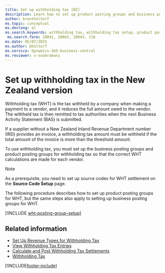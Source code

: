 ```yaml
---
title: Set up withholding tax [NZ]
description: Learn how to set up product posting groups and business posting groups for Withholding tax (WHT) in the New Zealand version of Business Central.
author: brentholtorf
ms.topic: conceptual
ms.devlang: al
ms.search.keywords: withholding tax, withholding tax setup, product posting groups, business posting groups, New Zealand version
 ms.search.form: 28041, 28042, 28043, 118
ms.date: 05/07/2025
ms.author: bholtorf
ms.service: dynamics-365-business-central
ms.reviewer: v-soumramani
---
```


# Set up withholding tax in the New Zealand version

Withholding tax (WHT) is the tax withheld by a company when making a payment to a vendor, and it reduces the full amount owed to the vendor. The withheld tax is then remitted to tax authorities when the next Business Activity Statement (BAS) is submitted.  

If a supplier without a New Zealand Inland Revenue Department number (IRD) provides an invoice, a withholding tax amount must be withheld if the total amount of the invoice is more than the threshold amount.  

To use withholding tax, you must set up the business posting groups and product posting groups for withholding tax so that the correct WHT calculations are made for each vendor.  

> [!NOTE]  
> As a prerequisite, you need to set up source codes for WHT settlement on the **Source Code Setup** page.  

The following procedure describes how to set up product posting groups for WHT, but the same steps also apply to setting up business posting groups for WHT.  

[!INCLUDE [wht-posting-group-setup](../includes/AUNZ/wht-posting-group-setup.md)]

## Related information

- [Set Up Revenue Types for Withholding Tax](how-to-set-up-revenue-types-for-withholding-tax.md)
- [View Withholding Tax Entries](how-to-view-withholding-tax-entries.md)
- [Calculate and Post Withholding Tax Settlements](how-to-calculate-and-post-withholding-tax-settlements.md)
- [Withholding Tax](withholding-tax.md)

[!INCLUDE[footer-include](../../includes/footer-banner.md)]

